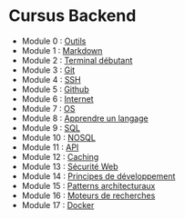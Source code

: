 # Cursus Backend


* Module 0 : [Outils](../introduction/outils)
* Module 1 : [Markdown](../introduction/markdown)
* Module 2 : [Terminal débutant](../introduction/terminal)
* Module 3 : [Git](../introduction/git)
* Module 4 : [SSH](../introduction/ssh)
* Module 5 : [Github](../introduction/github)
* Module 6 : [Internet](../introduction/internet)
* Module 7 : [OS](os)
* Module 8 : [Apprendre un langage](../general/langages)
* Module 9 : [SQL](database/sql)
* Module 10 : [NOSQL](database/nosql)
* Module 11 : [API](../general/api)
* Module 12 : [Caching](../general/caching)
* Module 13 : [Sécurité Web](../general/securite-web)
* Module 14 : [Principes de développement](principes-developpement)
* Module 15 : [Patterns architecturaux](patterns-architecturaux)
* Module 16 : [Moteurs de recherches](recherches)
* Module 17 : [Docker](docker)

